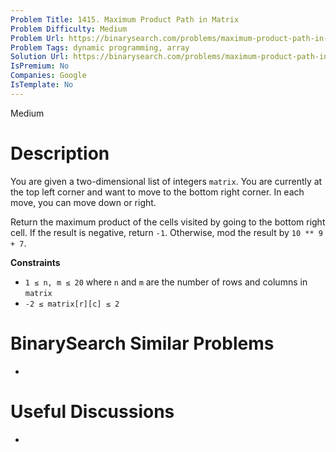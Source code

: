 ```yaml
---
Problem Title: 1415. Maximum Product Path in Matrix
Problem Difficulty: Medium
Problem Url: https://binarysearch.com/problems/maximum-product-path-in-matrix/
Problem Tags: dynamic programming, array
Solution Url: https://binarysearch.com/problems/maximum-product-path-in-matrix/solutions/
IsPremium: No
Companies: Google
IsTemplate: No
---
```


<span style="color: ;">Medium</span>

# Description

You are given a two-dimensional list of integers `matrix`. You are currently at the top left corner and want to move to the bottom right corner. In each move, you can move down or right.

Return the maximum product of the cells visited by going to the bottom right cell. If the result is negative, return `-1`. Otherwise, mod the result by `10 ** 9 + 7`.

**Constraints**
- `1 ≤ n, m ≤ 20` where `n` and `m` are the number of rows and columns in `matrix`
- `-2 ≤ matrix[r][c] ≤ 2`

# BinarySearch Similar Problems

- []()

# Useful Discussions

- []()
